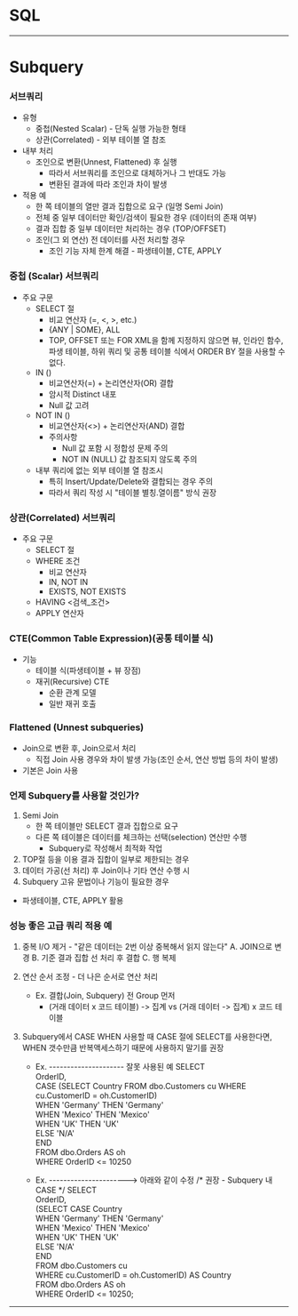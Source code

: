 # SQL

---
# Subquery
### 서브쿼리
- 유형
    - 중첩(Nested Scalar) - 단독 실행 가능한 형태
    - 상관(Correlated) - 외부 테이블 열 참조
- 내부 처리
    - 조인으로 변환(Unnest, Flattened) 후 실행
        - 따라서 서브쿼리를 조인으로 대체하거나 그 반대도 가능
        - 변환된 결과에 따라 조인과 차이 발생
- 적용 예
    - 한 쪽 테이블의 열만 결과 집합으로 요구 (일명 Semi Join)
    - 전체 중 일부 데이터만 확인/검색이 필요한 경우 (데이터의 존재 여부)
    - 결과 집합 중 일부 데이터만 처리하는 경우 (TOP/OFFSET)
    - 조인(그 외 연산) 전 데이터를 사전 처리할 경우
        - 조인 기능 자체 한계 해결 - 파생테이블, CTE, APPLY

### 중첩 (Scalar) 서브쿼리
- 주요 구문
    - SELECT 절
        - 비교 연산자 (=, <, >, etc.)
        - {ANY | SOME}, ALL
        - TOP, OFFSET 또는 FOR XML을 함께 지정하지 않으면 뷰, 인라인 함수, 파생 테이블, 하위 쿼리 및 공통 테이블 식에서 ORDER BY 절을 사용할 수 없다.
    - IN ()
        - 비교연산자(=) + 논리연산자(OR) 결합
        - 암시적 Distinct 내포
        - Null 값 고려
    - NOT IN ()
        - 비교연산자(<>) + 논리연산자(AND) 결합
        - 주의사항
            - Null 값 포함 시 정합성 문제 주의
            - NOT IN (NULL) 값 참조되지 않도록 주의
    - 내부 쿼리에 없는 외부 테이블 열 참조시
        - 특히 Insert/Update/Delete와 결합되는 경우 주의
        - 따라서 쿼리 작성 시 "테이블 별칭.열이름" 방식 권장

### 상관(Correlated) 서브쿼리
- 주요 구문
    - SELECT 절
    - WHERE 조건
        - 비교 연산자
        - IN, NOT IN
        - EXISTS, NOT EXISTS
    - HAVING <검색_조건>
    - APPLY 연산자

### CTE(Common Table Expression)(공통 테이블 식)
- 기능
    - 테이블 식(파생테이블 + 뷰 장점)
    - 재귀(Recursive) CTE
        - 순환 관계 모델
        - 일반 재귀 호출
      
### Flattened (Unnest subqueries)
- Join으로 변환 후, Join으로서 처리
    - 직접 Join 사용 경우와 차이 발생 가능(조인 순서, 연산 방법 등의 차이 발생)
- 기본은 Join 사용
<h3>언제 Subquery를 사용할 것인가?</h4>

1. Semi Join
    - 한 쪽 테이블만 SELECT 결과 집합으로 요구
    - 다른 쪽 테이블은 데이터를 체크하는 선택(selection) 연산만 수행
        - Subquery로 작성해서 최적화 작업
2. TOP절 등을 이용 결과 집합이 일부로 제한되는 경우
3. 데이터 가공(선 처리) 후 Join이나 기타 연산 수행 시
4. Subquery 고유 문법이나 기능이 필요한 경우

- 파생테이블, CTE, APPLY 활용

### 성능 좋은 고급 쿼리 적용 예
1. 중복 I/O 제거 - "같은 데이터는 2번 이상 중복해서 읽지 않는다"
   A. JOIN으로 변경
   B. 기준 결과 집합 선 처리 후 결합
   C. 행 복제
2. 연산 순서 조정 -  더 나은 순서로 연산 처리
   - Ex. 결합(Join, Subquery) 전 Group 먼저
       - (거래 데이터 x 코드 테이블) -> 집계 vs (거래 데이터 -> 집계) x 코드 테이블

3. Subquery에서 CASE WHEN 사용할 때 CASE 절에 SELECT를 사용한다면, WHEN 갯수만큼 반복액세스하기 때문에 사용하지 말기를 권장
   - Ex.
     --------------------- 잘못 사용된 예
     SELECT   
     OrderID,   
     CASE (SELECT Country FROM dbo.Customers cu WHERE cu.CustomerID = oh.CustomerID)   
     WHEN 'Germany' THEN 'Germany'    
     WHEN 'Mexico' THEN 'Mexico'  
     WHEN 'UK' THEN 'UK'  
     ELSE 'N/A'    
     END  
     FROM dbo.Orders AS oh  
     WHERE OrderID <= 10250

   - Ex.
   ----------------------> 아래와 같이 수정
   /*
   권장 - Subquery 내 CASE
   */
   SELECT   
   OrderID,   
   (SELECT CASE Country  
   WHEN 'Germany' THEN 'Germany'    
   WHEN 'Mexico' THEN 'Mexico'  
   WHEN 'UK' THEN 'UK'  
   ELSE 'N/A'    
   END  
   FROM dbo.Customers cu  
   WHERE cu.CustomerID = oh.CustomerID) AS Country  
   FROM dbo.Orders AS oh  
   WHERE OrderID <= 10250;  
---

